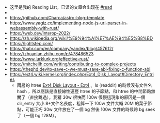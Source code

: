 - 这里是我的 Reading List，已读的文章会出现在 [#read]([[read]])
-
- https://github.com/Charca/astro-blog-template
- https://www.yagiz.co/implementing-node-js-url-parser-in-webassembly-with-rust/
- https://web.dev/interop-2022/
- https://zh.wikipedia.org/wiki/%E9%94%A1%E7%AE%94%E5%B8%BD
- https://lightstep.com/
- https://habr.com/en/company/yandex/blog/457612/
- https://zhuanlan.zhihu.com/p/478486523
- https://www.lurklurk.org/effective-rust/
- https://mitchellh.com/writing/contributing-to-complex-projects
- https://thephd.dev/to-save-c-we-must-save-abi-fixing-c-function-abi
- https://ext4.wiki.kernel.org/index.php/Ext4_Disk_Layout#Directory_Entries
	- 兩層的 htree [Ext4 Disk Layout - Ext4](https://ext4.wiki.kernel.org/index.php/Ext4_Disk_Layout#Directory_Entries) 。ls (readdir) 的時候沒有文件名 hash ，所以應該是直接線性遍歷 htree 的子節點，和 htree 的中間節點無關了（直接跳過）。我猜 30w 很快而 100w 很慢這現象的原因是一個 dir_entry 大小 8+文件名長度，粗算一下 100w 文件大概 20M 的葉子節點，可能正巧 30w 文件放在了一個 bg 然後 100w 文件的時候跨 bg seek 了（一個 bg 128M）。